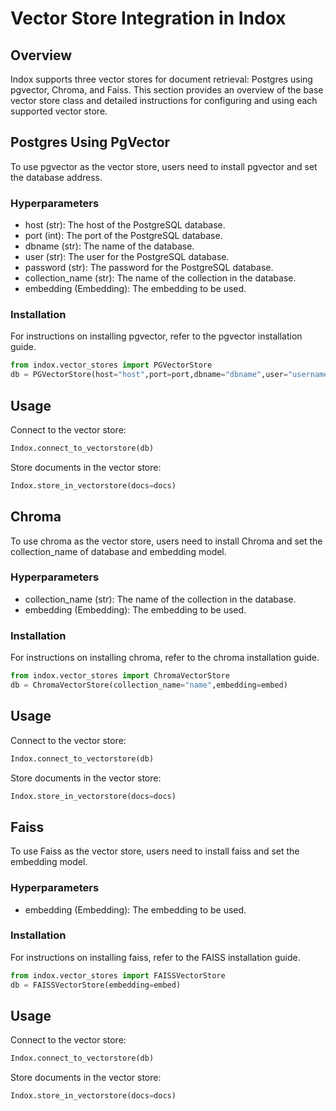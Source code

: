 # Vector Store Integration in Indox

## Overview

Indox supports three vector stores for document retrieval: Postgres using pgvector, Chroma, and Faiss. This section provides an overview of the base vector store class and detailed instructions for configuring and using each supported vector store.

## Postgres Using PgVector

To use pgvector as the vector store, users need to install pgvector and set the database address.

### Hyperparameters

* host (str): The host of the PostgreSQL database.
* port (int): The port of the PostgreSQL database.
* dbname (str): The name of the database.
* user (str): The user for the PostgreSQL database.
* password (str): The password for the PostgreSQL database.
* collection\_name (str): The name of the collection in the database.
* embedding (Embedding): The embedding to be used.

### Installation

For instructions on installing pgvector, refer to the pgvector installation guide.

```python
from indox.vector_stores import PGVectorStore
db = PGVectorStore(host="host",port=port,dbname="dbname",user="username",password="password",collection_name="sample",embedding=embed)
```

## Usage

Connect to the vector store:

```python
Indox.connect_to_vectorstore(db)
```

Store documents in the vector store:

```python
Indox.store_in_vectorstore(docs=docs)
```

## Chroma

To use chroma as the vector store, users need to install Chroma and set the collection\_name of database and embedding model.

### Hyperparameters

* collection\_name (str): The name of the collection in the database.
* embedding (Embedding): The embedding to be used.

### Installation

For instructions on installing chroma, refer to the chroma installation guide.

```python
from indox.vector_stores import ChromaVectorStore
db = ChromaVectorStore(collection_name="name",embedding=embed)
```

## Usage

Connect to the vector store:

```python
Indox.connect_to_vectorstore(db)
```

Store documents in the vector store:

```python
Indox.store_in_vectorstore(docs=docs)
```

## Faiss

To use Faiss as the vector store, users need to install faiss and set the embedding model.

### Hyperparameters

* embedding (Embedding): The embedding to be used.

### Installation

For instructions on installing faiss, refer to the FAISS installation guide.

```python
from indox.vector_stores import FAISSVectorStore
db = FAISSVectorStore(embedding=embed)
```

## Usage

Connect to the vector store:

```python
Indox.connect_to_vectorstore(db)
```

Store documents in the vector store:

```python
Indox.store_in_vectorstore(docs=docs)
```

